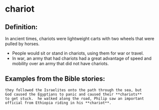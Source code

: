 chariot
=======

Definition:
-----------

In ancient times, chariots were lightweight carts with two wheels that
were pulled by horses.

-   People would sit or stand in chariots, using them for war or travel.
-   In war, an army that had chariots had a great advantage of speed and
    mobility over an army that did not have chariots.

Examples from the Bible stories:
--------------------------------

    they followed the Israelites onto the path through the sea, but
    God caused the Egyptians to panic and caused their **chariots**
    to get stuck.  he walked along the road, Philip saw an important
    official from Ethiopia riding in his **chariot**.
